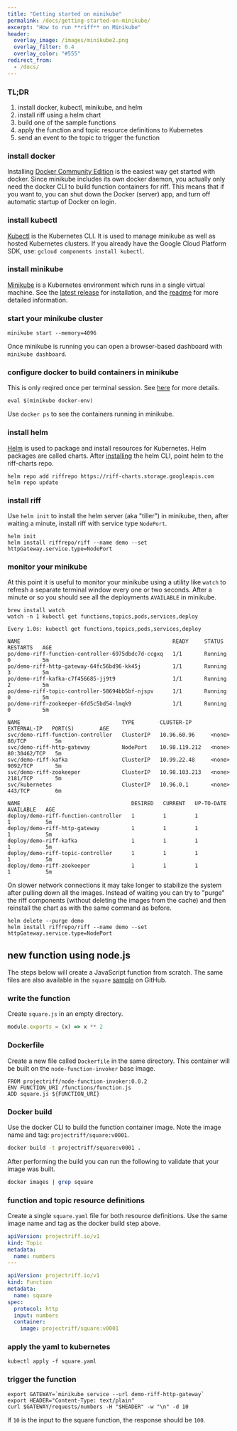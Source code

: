 ```yaml
---
title: "Getting started on minikube"
permalink: /docs/getting-started-on-minikube/
excerpt: "How to run **riff** on Minikube"
header:
  overlay_image: /images/minikube2.png
  overlay_filter: 0.4
  overlay_color: "#555"
redirect_from:
  - /docs/
---
```


### TL;DR
1. install docker, kubectl, minikube, and helm
2. install riff using a helm chart
3. build one of the sample functions
4. apply the function and topic resource definitions to Kubernetes
5. send an event to the topic to trigger the function

### install docker
Installing [Docker Community Edition](https://www.docker.com/community-edition) is the easiest way get started with docker. Since minikube includes its own docker daemon, you actually only need the docker CLI to build function containers for riff. This means that if you want to, you can shut down the Docker (server) app, and turn off automatic startup of Docker on login.

### install kubectl
[Kubectl](https://kubernetes.io/docs/tasks/tools/install-kubectl/) is the Kubernetes CLI. It is used to manage minikube as well as hosted Kubernetes clusters. If you already have the Google Cloud Platform SDK, use: `gcloud components install kubectl`.

### install minikube
[Minikube](https://kubernetes.io/docs/tasks/tools/install-minikube/) is a Kubernetes environment which runs in a single virtual machine. See the [latest release](https://github.com/kubernetes/minikube/releases) for installation, and the [readme](https://github.com/kubernetes/minikube/blob/master/README.md) for more detailed information.

### start your minikube cluster
```
minikube start --memory=4096
```
Once minikube is running you can open a browser-based dashboard with `minikube dashboard`.

### configure docker to build containers in minikube
This is only reqired once per terminal session. See [here](https://kubernetes.io/docs/getting-started-guides/minikube/#reusing-the-docker-daemon) for more details.
```
eval $(minikube docker-env)
```
Use `docker ps` to see the containers running in minikube.

### install helm
[Helm](https://docs.helm.sh/using_helm/#installing-helm) is used to package and install resources for Kubernetes. Helm packages are called charts. After [installing](https://docs.helm.sh/using_helm/#installing-helm) the helm CLI, point helm to the riff-charts repo.
```
helm repo add riffrepo https://riff-charts.storage.googleapis.com
helm repo update
```

### install riff
Use `helm init` to install the helm server (aka "tiller") in minikube, then, after waiting a minute, install riff with service type `NodePort`.
```
helm init
helm install riffrepo/riff --name demo --set httpGateway.service.type=NodePort
```

### monitor your minikube
At this point it is useful to monitor your minikube using a utility like `watch` to refresh a separate terminal window every one or two seconds. After a minute or so you should see all the deployments `AVAILABLE` in minikube.
```
brew install watch
watch -n 1 kubectl get functions,topics,pods,services,deploy
```

```
Every 1.0s: kubectl get functions,topics,pods,services,deploy

NAME                                                READY     STATUS    RESTARTS   AGE
po/demo-riff-function-controller-6975dbdc7d-ccgxq   1/1       Running   0          5m
po/demo-riff-http-gateway-64fc56bd96-kk45j          1/1       Running   3          5m
po/demo-riff-kafka-c7f456685-jj9t9                  1/1       Running   2          5m
po/demo-riff-topic-controller-58694bb5bf-njspv      1/1       Running   0          5m
po/demo-riff-zookeeper-6fd5c5bd54-lmqk9             1/1       Running   0          5m

NAME                                TYPE        CLUSTER-IP      EXTERNAL-IP   PORT(S)        AGE
svc/demo-riff-function-controller   ClusterIP   10.96.60.96     <none>        80/TCP         5m
svc/demo-riff-http-gateway          NodePort    10.98.119.212   <none>        80:30462/TCP   5m
svc/demo-riff-kafka                 ClusterIP   10.99.22.48     <none>        9092/TCP       5m
svc/demo-riff-zookeeper             ClusterIP   10.98.103.213   <none>        2181/TCP       5m
svc/kubernetes                      ClusterIP   10.96.0.1       <none>        443/TCP        6m

NAME                                   DESIRED   CURRENT   UP-TO-DATE   AVAILABLE   AGE
deploy/demo-riff-function-controller   1         1         1            1           5m
deploy/demo-riff-http-gateway          1         1         1            1           5m
deploy/demo-riff-kafka                 1         1         1            1           5m
deploy/demo-riff-topic-controller      1         1         1            1           5m
deploy/demo-riff-zookeeper             1         1         1            1           5m
```

On slower network connections it may take longer to stabilize the system after pulling down all the images. Instead of waiting you can try to "purge" the riff components (without deleting the images from the cache) and then reinstall the chart as with the same command as before.

```
helm delete --purge demo
helm install riffrepo/riff --name demo --set httpGateway.service.type=NodePort
```


## new function using node.js
The steps below will create a JavaScript function from scratch. The same files are also available in the `square` [sample](https://github.com/projectriff/riff/blob/master/samples/node/square/) on GitHub.

### write the function
Create `square.js` in an empty directory.
```js
module.exports = (x) => x ** 2
```

### Dockerfile
Create a new file called `Dockerfile` in the same directory.
This container will be built on the `node-function-invoker` base image.
```
FROM projectriff/node-function-invoker:0.0.2
ENV FUNCTION_URI /functions/function.js
ADD square.js ${FUNCTION_URI}
```

### Docker build
Use the docker CLI to build the function container image.
Note the image name and tag: `projectriff/square:v0001`.
```bash
docker build -t projectriff/square:v0001 .
```

After performing the build you can run the following to validate that your image was built.
```bash
docker images | grep square
```


### function and topic resource definitions
Create a single `square.yaml` file for both resource definitions.
Use the same image name and tag as the docker build step above.

```yaml
apiVersion: projectriff.io/v1
kind: Topic
metadata:
  name: numbers
---

apiVersion: projectriff.io/v1
kind: Function
metadata:
  name: square
spec:
  protocol: http
  input: numbers
  container:
    image: projectriff/square:v0001
```

### apply the yaml to kubernetes
```
kubectl apply -f square.yaml
```

### trigger the function
```
export GATEWAY=`minikube service --url demo-riff-http-gateway`
export HEADER="Content-Type: text/plain"
curl $GATEWAY/requests/numbers -H "$HEADER" -w "\n" -d 10
```
If `10` is the input to the square function, the response should be `100`.